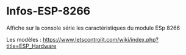 # Infos-ESP-8266

Affiche sur la console série les caractéristiques du module ESp 8266

Les modèles : https://www.letscontrolit.com/wiki/index.php?title=ESP_Hardware

